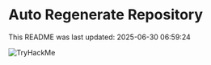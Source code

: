 # Auto Regenerate Repository

This README was last updated: 2025-06-30 06:59:24

 ![TryHackMe](https://tryhackme.com/badge/533634)